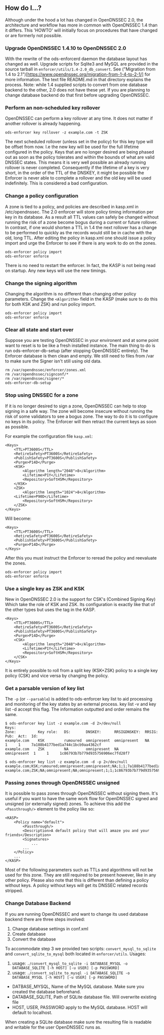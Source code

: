 ## How do I...?

Although under the hood a lot has changed in OpenDNSSEC 2.0, the architecture and workflow has more in common with OpenDNSSEC 1.4 than it differs. This 'HOWTO' will initially focus on procedures that have changed or are formerly not possible.

### Upgrade OpenDNSSEC 1.4.10 to OpenDNSSEC 2.0

With the rewrite of the ods-enforcerd daemon the database layout has changed as well. Upgrade scripts for Sqlite3 and MySQL are provided in the source tarball in ``enforcer/utils/1.4-2.0_db_convert``. See ("Migration from 1.4 to 2.1")[https://www.opendnssec.org/migration-from-1-4-to-2-1/] for more information. The text file README.md in that directory explains the process. Note: while 1.4 supplied scripts to convert from one database backend to the other, 2.0 does not have these yet. If you are planning to change database backend do that first before upgrading OpenDNSSEC.

### Perform an non-scheduled key rollover

OpenDNSSEC can perform a key rollover at any time. It does not matter if another rollover is already happening.

    ods-enforcer key rollover -z example.com -t ZSK 

The next scheduled rollover (unless <ManualRollover/> set in the policy) for this key type will be offset from now. I.e the new key will be used for the full lifetime configured in the policy. Keys that are no longer desired are being phased out as soon as the policy tolerates and within the bounds of what are valid DNSSEC states. This means it is very well possible an already running rollover is never completed. Consequently if the lifetime of a key is very short, in the order of the TTL of the DNSKEY, it might be possible the Enforcer is never able to complete a rollover and the old key will be used indefinitely. This is considered a bad configuration.

### Change a policy configuration

A zone is tied to a policy, and policies are described in kasp.xml in /etc/opendnssec. The 2.0 enforcer will store policy timing information per key in its database. As a result all TTL values can safely be changed without running the risk of a zone become bogus during a current or future rollover. In contrast, if one would shorten a TTL in 1.4 the next rollover has a change to be performed to quickly as the records would still be in cache with the old, long TTL. After editing the policy in kasp.xml one should issue a policy import and urge the Enforcer to see if there is any work to do on the zones.

    ods-enforcer policy import
    ods-enforcer enforce

There is no need to restart the enforcer. In fact, the KASP is not being read on startup. Any new keys will use the new timings.

### Change the signing algorithm

Changing the algorithm is no different than changing other policy parameters. Change the ``<Algorithm>`` field in the KASP (make sure to do this for both KSK and ZSK) and run policy import.

    ods-enforcer policy import
    ods-enforcer enforce

### Clear all state and start over

Suppose you are testing OpenDNSSEC in your environent and at some point want to reset is to be like a fresh installed instance. The main thing to do is run ods-enforcer-db-setup (after stopping OpenDNSSEC entirely). The Enforcer database is then clean and empty. We still need to files from /var to make sure the Signer isn't still using old data.

    rm /var/opendnssec/enforcer/zones.xml
    rm /var/opendnssec/signconf/*
    rm /var/opendnssec/signer/*
    ods-enforcer-db-setup

### Stop using DNSSEC for a zone

If it is no longer desired to sign a zone, OpenDNSSEC can help to stop signing in a safe way. The zone will become insecure without running the risk of some validators to see a bogus zone. The way to do it is to configure no keys in its policy. The Enforcer will then retract the current keys as soon as possible.

For example the configuration file ``kasp.xml``:

    <Keys>
        <TTL>PT3600S</TTL>
        <RetireSafety>PT3600S</RetireSafety>
        <PublishSafety>PT3600S</PublishSafety>
        <Purge>P14D</Purge>
        <KSK>
            <Algorithm length="2048">8</Algorithm>
            <Lifetime>P1Y</Lifetime>
            <Repository>SoftHSM</Repository>
        </KSK>
        <ZSK>
            <Algorithm length="1024">8</Algorithm>
        <Lifetime>P90D</Lifetime>
            <Repository>SoftHSM</Repository>
        </ZSK>
    </Keys>

Will become:

    <Keys>
        <TTL>PT3600S</TTL>
        <RetireSafety>PT3600S</RetireSafety>
        <PublishSafety>PT3600S</PublishSafety>
        <Purge>P14D</Purge>
    </Keys>

After this you must instruct the Enforcer to reread the policy and reevaluate the zones.

    ods-enforcer policy import
    ods-enforcer enforce

### Use a single key as ZSK and KSK

New in OpenDNSSEC 2.0 is the support for CSK's (Combined Signing Key) Which take the role of KSK and ZSK. Its configuration is exactly like that of the other types but uses the <CSK> tag in the KASP.

    <Keys>
        <TTL>PT3600S</TTL>
        <RetireSafety>PT3600S</RetireSafety>
        <PublishSafety>PT3600S</PublishSafety>
        <Purge>P14D</Purge>
        <CSK>
            <Algorithm length="2048">8</Algorithm>
            <Lifetime>P1Y</Lifetime>
            <Repository>SoftHSM</Repository>
        </CSK>
    </Keys>

It is entirely possible to roll from a split key (KSK+ZSK) policy to a single key policy (CSK) and vice versa by changing the policy.

### Get a parsable version of key list

The ``-p`` (or ``--parsable``) is added to ods-enforcer key list to aid processing and monitoring of the key states by an external process. key list -v and key list -d accept this flag. The information outputted and order remains the same.

    $ ods-enforcer key list -z example.com -d 2>/dev/null
    Keys:
    Zone:          Key role:   DS:       DNSKEY:      RRSIGDNSKEY:  RRSIG:       Pub:  Act:  Id:
    example.com    KSK         rumoured  omnipresent  omnipresent   NA           1     1     7a188b4177bed1a744c1bcb9aa4362cf
    example.com    ZSK         NA        omnipresent  NA            omnipresent  1     1     1c86793b7b779d935756906ec7fd28f7
    
    $ ods-enforcer key list -z example.com -d -p 2>/dev/null
    example.com;KSK;rumoured;omnipresent;omnipresent;NA;1;1;7a188b4177bed1a744c1bcb9aa4362cf
    example.com;ZSK;NA;omnipresent;NA;omnipresent;1;1;1c86793b7b779d935756906ec7fd28f7

### Passing zones through OpenDNSSEC unsigned

It is possible to pass zones through OpenDNSSEC without signing them. It's useful if you want to have the same work flow for OpenDNSSEC signed and unsigned (or externally signed) zones. To achieve this add the ``<Passthrough/>`` element to the policy like so:

    <KASP>
        <Policy name="default">
            <Passthrough/>
            <Description>A default policy that will amaze you and your friends</Description>
            <Signatures>
                ...
            ...
        </Policy>
        ...
    </KASP>

Most of the following parameters such as TTLs and algorithms will not be used for this zone. They are still required to be present however, like in any other policy. Please also note that this is different than defining a policy without keys. A policy without keys will get its DNSSEC related records stripped.

### Change Database Backend

If you are running OpenDNSSEC and want to change its used database backend there are three steps involved:

1. Change database settings in conf.xml
2. Create database
3. Convert the database

To accommodate step 3 we provided two scripts: ``convert_mysql_to_sqlite`` and ``convert_sqlite_to_mysql`` both located in ``enforcer/utils``.  Usages:

1. usage: `./convert_mysql_to_sqlite -i DATABASE_MYSQL -o DATABASE_SQLITE [-h HOST] [-u USER] [-p PASSWORD]`
2. usage: `./convert_sqlite_to_mysql -i DATABASE_SQLITE -o DATABASE_MYSQL [-h HOST] [-u USER] [-p PASSWORD]`

- DATBASE_MYSQL, Name of the MySQL database. Make sure you created the database beforehand.
- DATABASE_SQLITE, Path of SQLite database file. Will overwrite existing file
- HOST, USER, PASSWORD apply to the MySQL database. HOST will default to localhost.

When creating a SQLite database make sure the resulting file is readable and writable for the user OpenDNSSEC runs as.
